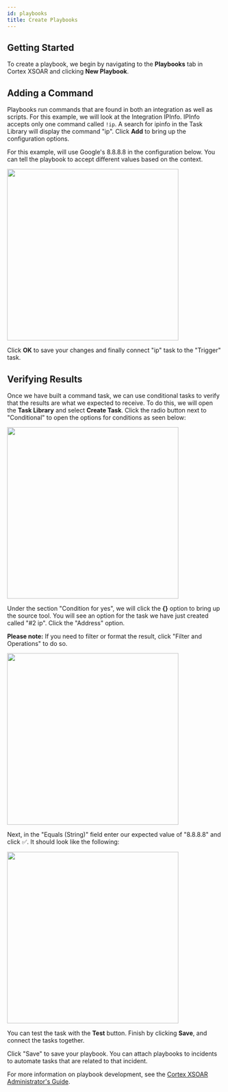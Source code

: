 ```yaml
---
id: playbooks
title: Create Playbooks
---
```


## Getting Started
To create a playbook, we begin by navigating to the **Playbooks** tab in Cortex XSOAR and clicking **New Playbook**. 

## Adding a Command
Playbooks run commands that are found in both an integration as well as scripts. For this example, we will look at the Integration IPInfo. IPInfo accepts only one command called ```!ip```. A search for ipinfo in the Task Library will display the command "ip". Click **Add** to bring up the configuration options. 

For this example, will use Google's 8.8.8.8 in the configuration below. You can tell the playbook to accept different values based on the context.

<img src="/doc_imgs/playbooks/50276007-8448d480-0449-11e9-9413-67a842a8ce72.png" width="400" align="middle"></img>

Click **OK** to save your changes and finally connect "ip" task to the "Trigger" task.

## Verifying Results
Once we have built a command task, we can use conditional tasks to verify that the results are what we expected to receive. To do this, we will open the **Task Library** and select **Create Task**. Click the radio button next to "Conditional" to open the options for conditions as seen below:

<img src="/doc_imgs/playbooks/50276352-6fb90c00-044a-11e9-8210-a4df27b9500c.png" width="400" align="middle"></img>

Under the section "Condition for yes", we will click the **{}** option to bring up the source tool. You will see an option for the task we have just created called "#2 ip". Click the "Address" option. 

**Please note:** If you need to filter or format the result, click "Filter and Operations" to do so.

<img src="/doc_imgs/playbooks/50276603-fff75100-044a-11e9-97ef-c848cc051985.png" width="400" align="middle"></img>


Next, in the "Equals (String)" field enter our expected value of "8.8.8.8" and click ✅. It should look like the following:

<img src="/doc_imgs/playbooks/task_result.png" width="400" align="middle"></img>

You can test the task with the **Test** button. Finish by clicking **Save**, and connect the tasks together. 

Click "Save" to save your playbook. You can attach playbooks to incidents to automate tasks that are related to that incident.

For more information on playbook development, see the [Cortex XSOAR Administrator's Guide](https://docs.paloaltonetworks.com/cortex/cortex-xsoar/6-8/cortex-xsoar-admin/playbooks/playbook-development).
